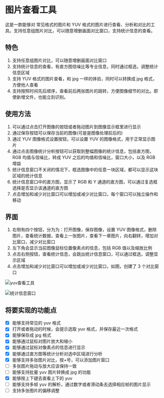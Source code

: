# 图片查看工具

这是一款能够对 常见格式的图片和 YUV 格式的图片进行查看、分析和对比的工具。支持任意组图片对比，可以随意增删画面对比窗口，支持统计信息的查看。

## 特色

1. 支持任意组图片对比，可以随意增删画面对比窗口
2. 支持统计信息的查看，有直方图信噪比等专业信息，同时通过框选，调整统计信息区域
3. 支持 YUV 格式的图片查看，和 jpg 一样的体验，同时可以转换成 jpg 格式，方便他人查看
4. 支持按照时间先后顺序，查看前后两张图片的跳转，方便图像细节的对比。即使新增文件，也能立刻识别。

## 使用方法

1. 可以通过点击打开图像的按钮或者拖动图片到图像显示框里进行显示
2. 通过保存按钮可以保存当前的图像(可是是图像处理前后的)
3. 通过 YUV 图像格式设置按钮，可以设置 YUV 的图像格式，用于正常显示图片
4. 通过点击图像统计分析按钮可以获取到整幅图像的统计信息，包括直方图，RGB 均值与信噪比，转成 YUV 之后的均值和信噪比，窗口大小，以及 RGB 增益
5. 统计信息窗口不关闭的情况下，框选图像中的任意一块区域，都可以显示这块区域的统计信息
6. 统计信息窗口中的直方图，显示了 RGB 和 Y 通道的直方图，可以通过复选框选择是否显示该通道的直方图
7. 点击增加和减少对比窗口可以增加或减少对比窗口，每个窗口可以独立操作和移动

## 界面

1. 右侧有四个按钮，分为为：打开图像，保存图像，设置 YUV 图像格式，删除图片，查看统计数据，查看上一张图片，查看下一章图片，向右翻转，增加对比窗口，减少对比窗口
2. 左下角会显示当前图像鼠标位置像素点的信息，包括 RGB 值以及缩放比例
3. 点击右侧按钮，查看统计信息，会跳出统计信息窗口，可以通过框选，调整显示区域
4. 点击增加和减少对比窗口可以增加或减少对比窗口，如图，创建了 3 个对比窗口

![yuv查看工具](https://files.qinxing.xyz/yuv%E6%9F%A5%E7%9C%8B%E5%B7%A5%E5%85%B7.png)

![统计信息窗口](https://files.qinxing.xyz/%E7%BB%9F%E8%AE%A1%E4%BF%A1%E6%81%AF%E7%AA%97%E5%8F%A3.png)

## 将要实现的功能点

- [x] 能够支持常见的 yuv 格式
- [x] 打开或者拖动的时候，会提示选取 yuv 格式，并保存最近一次格式
- [x] 能够保存成 jpg 格式
- [x] 能够通过鼠标对图片放大和缩小
- [x] 能够通过鼠标对像素点的信息进行显示
- [x] 能够通过直方图等统计分析对选中区域进行分析
- [x] 能够支持多张图片对比，按+号，可以添加图片窗口
- [ ] 多张图片拖动与放大应该保持一致
- [ ] 能够支持批量 yuv 图片转换成 jpg 的功能
- [x] 能够按上下键去查看上下的 yuv
- [ ] 能够支持多帧 yuv 的解析，通过数字或者滑动条去选择相应帧的图片显示
- [ ] 支持多张图片的偏移调整
